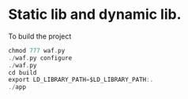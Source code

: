 # Static lib and dynamic lib.

To build the project

```C
chmod 777 waf.py
./waf.py configure
./waf.py
cd build
export LD_LIBRARY_PATH=$LD_LIBRARY_PATH:.
./app
```